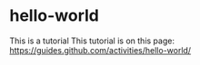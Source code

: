 # hello-world
This is a tutorial
This tutorial is on this page:
https://guides.github.com/activities/hello-world/

